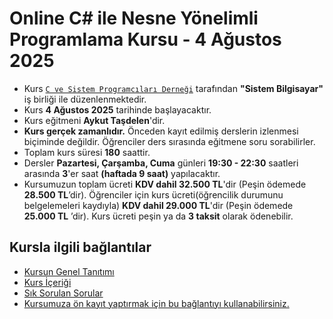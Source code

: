 # Online C# ile Nesne Yönelimli Programlama Kursu - 4 Ağustos 2025


+ Kurs [`C ve Sistem Programcıları Derneği`](http://www.csystem.org/) tarafından __"Sistem Bilgisayar"__ iş birliği ile düzenlenmektedir.
+ Kurs __4 Ağustos 2025__ tarihinde başlayacaktır.
+ Kurs eğitmeni __Aykut Taşdelen__'dir.
+ __Kurs gerçek zamanlıdır.__ Önceden kayıt edilmiş derslerin izlenmesi biçiminde değildir. Öğrenciler ders sırasında eğitmene soru sorabilirler.
+ Toplam kurs süresi  __180__ saattir. 
+ Dersler __Pazartesi, Çarşamba, Cuma__ günleri __19:30 - 22:30__ saatleri arasında __3__'er saat __(haftada 9 saat)__ yapılacaktır.
+  Kursumuzun toplam ücreti __KDV dahil 32.500 TL__'dir (Peşin ödemede __28.500 TL__’dir). Öğrenciler için kurs ücreti(öğrencilik durumunu belgelemeleri kaydıyla) __KDV dahil 29.000 TL__'dir (Peşin ödemede __25.000 TL__ ’dir). Kurs ücreti peşin ya da __3 taksit__ olarak ödenebilir.

## Kursla ilgili bağlantılar
+ [Kursun Genel Tanıtımı](https://github.com/CSD-1993/Online-Csharp-ile-Nesne-Yonelimli-Programlama-Kursu-10-Mart-2025-/blob/main/kurs_tanitimi.md)
+ [Kurs İçeriği](https://github.com/CSD-1993/Online-Csharp-ile-Nesne-Yonelimli-Programlama-Kursu-10-Mart-2025-/blob/main/kurs_icerigi.md)
+ [Sık Sorulan Sorular](https://github.com/CSD-1993/Online-Csharp-ile-Nesne-Yonelimli-Programlama-Kursu-10-Mart-2025-/blob/main/sss.md)
+ [Kursumuza ön kayıt yaptırmak için bu bağlantıyı kullanabilirsiniz.](https://us06web.zoom.us/meeting/register/tZ0kdeyqrDspHNCQ9l7Rt-lms0dnPItKHH-z#/registration)
